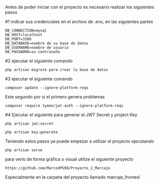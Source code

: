Antes de poder iniciar con el proyecto es necesario realizar los siguientes pasos

#1 indicar sus credenciales en el archivo de .env, en las siguientes partes

    DB_CONNECTION=mysql
    DB_HOST=localhost
    DB_PORT=3306
    DB_DATABASE=nombre de su base de datos
    DB_USERNAME=nombre de usuario
    DB_PASSWORD=su contraseña

#2 ejecutar el siguiente comando 
    
    php artisan migrate para crear la base de datos

#3 ejecutar el siguiente comando

    composer update --ignore-platform-reqs

Este segundo por si el primero genera problemas

    composer require tymon/jwt-auth --ignore-platform-reqs

#4 Ejecutar el siguiente para generar el JWT Secret y project Key

    php artisan jwt:secret

    php artisan key:generate

Teniendo estos pasos ya puede empezar a utilizar el proyecto ejecutando

    php artisan serve

para verlo de forma gráfica o visual utilize el siguiente proyecto

    https://github.com/MarcodPG98/Proyecto_2_Marcaje

Especialmente en la carpeta del proyecto llamado marcaje_fronted